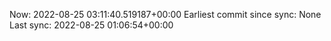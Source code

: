 Now: 2022-08-25 03:11:40.519187+00:00 Earliest commit since sync: None Last sync: 2022-08-25 01:06:54+00:00
